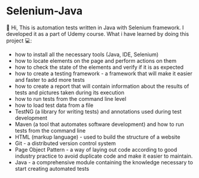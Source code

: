 # Selenium-Java
👋 Hi,
This is automation tests written in Java with Selenium framework. I developed it as a part of Udemy course. What i have learned by doing this project 💻:
- how to install all the necessary tools (Java, IDE, Selenium)
- how to locate elements on the page and perform actions on them
- how to check the state of the elements and verify if it is as expected
- how to create a testing framework - a framework that will make it easier and faster to add more tests
- how to create a report that will contain information about the results of tests and pictures taken during its execution
- how to run tests from the command line level
- how to load test data from a file
- TestNG (a library for writing tests) and annotations used during test development
- Maven (a tool that automates software development) and how to run tests from the command line 
- HTML (markup language) - used to build the structure of a website
- Git - a distributed version control system
- Page Object Pattern - a way of laying out code according to good industry practice to avoid duplicate code and make it easier to maintain.
- Java - a comprehensive module containing the knowledge necessary to start creating automated tests
